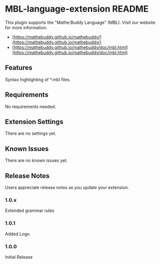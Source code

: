 # MBL-language-extension README

This plugin supports the "Mathe:Buddy Language" (MBL). Visit our website for more information.

- [https://mathebuddy.github.io/mathebuddy/](https://mathebuddy.github.io/mathebuddy/)
- [https://mathebuddy.github.io/mathebuddy/doc/mbl.html](https://mathebuddy.github.io/mathebuddy/doc/mbl.html)

## Features

Syntax highlighting of \*.mbl files.

## Requirements

No requirements needed.

## Extension Settings

There are no settings yet.

## Known Issues

There are no known issues yet.

## Release Notes

Users appreciate release notes as you update your extension.

### 1.0.x

Extended grammar rules

### 1.0.1

Added Logo

### 1.0.0

Initial Release
